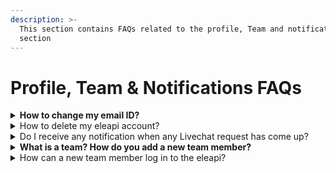 ```yaml
---
description: >-
  This section contains FAQs related to the profile, Team and notification
  section
---
```


# Profile, Team & Notifications FAQs

<details>

<summary><strong>How to change my email ID?</strong></summary>

You cannot change your email address once you have created your account from the eleapi app. However, You can contact eleapi at enquiries@eleapi.io to change your email address.

</details>

<details>

<summary>How to delete my eleapi account?</summary>

Once you login to your eleapi account

1. Navigate to the profile section in the settings section
2. In the bottom left corner, There you can see the option 'delete my account

</details>

<details>

<summary>Do I receive any notification when any Livechat request has come up?</summary>

Your notifications dashboard will receive notifications when live chat requests come through. These notifications are visible to you and the agents you add to your account.

</details>

<details>

<summary><strong>What is a team? How do you add a new team member?</strong></summary>

A team in eleapi is people in your organization that will take over for a live chat request. You can add up to three support agents to your team. Moreover, you can give your team access to your account by giving them a separate account with credentials you create in the Team module.

1. To add the same, Navigate the To Team Tab.
2. Click On Add Team Member
3. To Add A New Member, Fill Out The Name, Email, and Password of your new team Member.
4. You can also add their photograph and WhatsApp Number.

</details>

<details>

<summary>How can a new team member log in to the eleapi?</summary>

A new team member can log in with their assigned credentials on eleapi. You can add three members to the team module on eleapi. The main account owner will have full access to these credentials and can change them as they see fit.

1. Navigate To Team Tab
2. Click On Add Team Member To Add A New Member
3. Fill Out The Name, Email, and Password Of You New Team Member. You can also add their photograph and WhatsApp Number.
4. For example, A New Team member here will log in on help.eleapi.com from their email address xyz@gmail.com and the password above.

</details>
